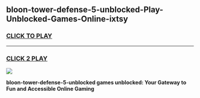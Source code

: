 
## bloon-tower-defense-5-unblocked-Play-Unblocked-Games-Online-ixtsy
<h3>
<a href="https://premium76.site?title=bloon-tower-defense-5-unblocked&ref=25A">CLICK TO PLAY</a></h3>
<hr>

<h3>
<a href="https://premium76.site?title=bloon-tower-defense-5-unblocked&ref=25A">CLICK 2 PLAY</a>
  
</h3>

<a href="https://premium76.site?title=bloon-tower-defense-5-unblocked&ref=25A"><img src="https://clearcache.store/games.png"></a>


**bloon-tower-defense-5-unblocked games unblocked: Your Gateway to Fun and Accessible Online Gaming**
